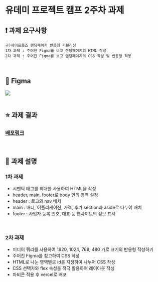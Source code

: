 # 유데미 프로젝트 캠프 2주차 과제

## ❗️ 과제 요구사항

```
구)세이프홈즈 랜딩페이지 반응형 퍼블리싱
1차 과제 : 주어진 Figma를 보고 랜딩페이지의 HTML 작성
2차 과제 : 주어진 Figma를 보고 랜딩페이지의 CSS 작성 및 반응형 적용
```
<br/> 

## 🧷 Figma
![](https://velog.velcdn.com/images/soohyuneee/post/87c4a6ea-a983-456a-8152-80f62731f36f/image.png)
<br/><br/>

## ⭐️ 과제 결과
### [배포링크](https://safehomes.vercel.app/)
<br/>

## 📝 과제 설명
### 1차 과제
- 시맨틱 태그를 최대한 사용하여 HTML을 작성
- header, main, footer로 body 안의 영역 설정
- header : 로고와 nav 배치
- main : 배너, 어플리케이션, 가격, 후기 section과 aside로 나누어 배치
- footer : 사업자 등록 번호, 대표 등 웹사이트의 정보 표시  
<br/> 

### 2차 과제
- 미디어 쿼리를 사용하여 1920, 1024, 768, 480 가로 크기의 반응형 작성하기
- 주어진 Figma를 참고하여 CSS 작성
- HTML로 나눈 영역별로 id를 지정하여 나누어 CSS 작성
- CSS 선택자와 flex 속성을 적극 활용하여 레이아웃 작성
- 파비콘 적용 후 vercel로 배포
